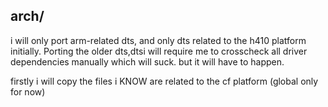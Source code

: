 ## arch/

i will only port arm-related dts, and only dts related to the h410 platform initially.
Porting the older dts,dtsi will require me to crosscheck all driver dependencies manually which will suck. but it will have to happen.

firstly i will copy the files i KNOW are related to the cf platform (global only for now)


